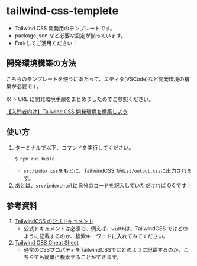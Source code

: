 # tailwind-css-templete

- Tailwind CSS 開発用のテンプレートです。
- package.json など必要な設定が揃っています。
- Forkしてご活用ください！

## 開発環境構築の方法

こちらのテンプレートを使うにあたって、エディタ(VSCode)など開発環境の構築が必要です。

以下 URL に開発環境手順をまとめましたのでご参照ください。

[【入門者向け】Tailwind CSS 開発環境を構築しよう](https://www.notion.so/wywy-llc/Tailwind-CSS-5967ff963d0749289f37871791a6282d)

## 使い方

1. ターミナルで以下、コマンドを実行してください。
   ```
   $ npm run build
   ```
   - `src/index.css`をもとに、TailwindCSS が`dist/output.css`に出力されます。
2. あとは、`src/index.html`に自分のコードを記入していただければ OK です！

## 参考資料

1. [TailwindCSS の公式ドキュメント](https://tailwindcss.jp/docs/container)
   - 公式ドキュメントは必須で、例えば、`width`は、TailwindCSS ではどのように記載するのか、検索キーワードに入れてみてください。
2. [Tailwind CSS Cheat Sheet](https://tailwindcomponents.com/cheatsheet/)
   - 通常のCSSプロパティをTailwindCSSではどのように記載するのか、こちらでも簡単に検索することができます。





